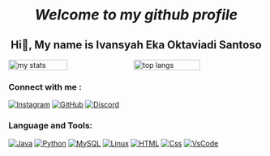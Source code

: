 <div align = "center" style = "width: 100%;">

# <i> Welcome to my github profile </i>
## Hi👋, My name is Ivansyah Eka Oktaviadi Santoso


</div>
<div style="display: flex; justify-content: space-between;">
    <img alt="my stats" width="48%" src="https://github-readme-stats.vercel.app/api?username=I4annet&theme=dark"/>
    <img alt="top langs" width="51%" height="30%"src="https://streak-stats.demolab.com/?user=I4annet&theme=dark"/>
</div>

<!---<div align="center">
  <a href="https://github.com/anuraghazra/github-readme-stats">
    <img src="https://github-readme-stats.vercel.app/api/top-langs/?username=I4annet&layout=donut" alt="Top Langs">    UNTUK STATUS BAHASA PEMROGRAMAN YANG SERING DIGUNAKAN
  </a>
</div> --!>



<!--<div align = "center" style = "width: 100%;">
  
  ![](https://github.com/I4annet/I4annet/blob/main/asset/hi.gif)    GIF HI PATRICK
</div>
-->
### <b> Connect with me : </b>
<div align="left">
  <!-- Social Media Icons -->
    
  [![Instagram](https://skillicons.dev/icons?i=instagram&theme=dark)](https://www.instagram.com/ivansyaheka_41/)
  [![GitHub](https://skillicons.dev/icons?i=github&theme=dark)](https://github.com/I4annet)
  [![Discord](https://skillicons.dev/icons?i=discord)](https://skillicons.dev)
</div>

### Language and Tools:

<div align="left">
    
  [![Java](https://skillicons.dev/icons?i=java)](https://www.java.com/)
  [![Python](https://skillicons.dev/icons?i=py)](https://www.python.org/)
  [![MySQL](https://skillicons.dev/icons?i=mysql)](https://www.mysql.com/)
  [![Linux](https://skillicons.dev/icons?i=linux)](https://www.kernel.org/)
  [![HTML](https://skillicons.dev/icons?i=html)](https://skillicons.dev)
  [![Css](https://skillicons.dev/icons?i=css)](https://skillicons.dev)
  [![VsCode](https://skillicons.dev/icons?i=vscode)](https://skillicons.dev)
  
</div>


<!--
**I4annet/I4annet** is a ✨ _special_ ✨ repository because its `README.md` (this file) appears on your GitHub profile.

Here are some ideas to get you started:

- 🔭 I’m currently working on ...
- 🌱 I’m currently learning ...
- 👯 I’m looking to collaborate on ...
- 🤔 I’m looking for help with ...
- 💬 Ask me about ...
- 📫 How to reach me: ...
- 😄 Pronouns: ...
- ⚡ Fun fact: ...
-->
